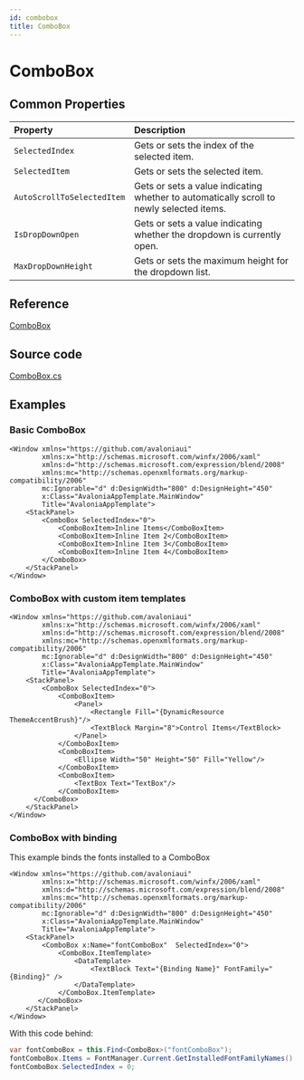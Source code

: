 ```yaml
---
id: combobox
title: ComboBox
---
```


# ComboBox

## Common Properties

| Property | Description |
| :--- | :--- |
| `SelectedIndex` | Gets or sets the index of the selected item. |
| `SelectedItem` | Gets or sets the selected item. |
| `AutoScrollToSelectedItem` | Gets or sets a value indicating whether to automatically scroll to newly selected items. |
| `IsDropDownOpen` | Gets or sets a value indicating whether the dropdown is currently open. |
| `MaxDropDownHeight` | Gets or sets the maximum height for the dropdown list. |

## Reference

[ComboBox](http://reference.avaloniaui.net/api/Avalonia.Controls/ComboBox/)

## Source code

[ComboBox.cs](https://github.com/AvaloniaUI/Avalonia/blob/master/src/Avalonia.Controls/ComboBox.cs)

## Examples

### Basic ComboBox

```markup
<Window xmlns="https://github.com/avaloniaui"
        xmlns:x="http://schemas.microsoft.com/winfx/2006/xaml"
        xmlns:d="http://schemas.microsoft.com/expression/blend/2008"
        xmlns:mc="http://schemas.openxmlformats.org/markup-compatibility/2006"
        mc:Ignorable="d" d:DesignWidth="800" d:DesignHeight="450"
        x:Class="AvaloniaAppTemplate.MainWindow"
        Title="AvaloniaAppTemplate">
    <StackPanel>
        <ComboBox SelectedIndex="0">
            <ComboBoxItem>Inline Items</ComboBoxItem>
            <ComboBoxItem>Inline Item 2</ComboBoxItem>
            <ComboBoxItem>Inline Item 3</ComboBoxItem>
            <ComboBoxItem>Inline Item 4</ComboBoxItem>
        </ComboBox>
    </StackPanel>
</Window>
```

### ComboBox with custom item templates

```markup
<Window xmlns="https://github.com/avaloniaui"
        xmlns:x="http://schemas.microsoft.com/winfx/2006/xaml"
        xmlns:d="http://schemas.microsoft.com/expression/blend/2008"
        xmlns:mc="http://schemas.openxmlformats.org/markup-compatibility/2006"
        mc:Ignorable="d" d:DesignWidth="800" d:DesignHeight="450"
        x:Class="AvaloniaAppTemplate.MainWindow"
        Title="AvaloniaAppTemplate">
    <StackPanel>
        <ComboBox SelectedIndex="0">
            <ComboBoxItem>
                <Panel>
                    <Rectangle Fill="{DynamicResource ThemeAccentBrush}"/>
                    <TextBlock Margin="8">Control Items</TextBlock>
                </Panel>
            </ComboBoxItem>
            <ComboBoxItem>
                <Ellipse Width="50" Height="50" Fill="Yellow"/>
            </ComboBoxItem>
            <ComboBoxItem>
                <TextBox Text="TextBox"/>
            </ComboBoxItem>
      </ComboBox>
    </StackPanel>
</Window>
```

### ComboBox with binding

This example binds the fonts installed to a ComboBox

```markup
<Window xmlns="https://github.com/avaloniaui"
        xmlns:x="http://schemas.microsoft.com/winfx/2006/xaml"
        xmlns:d="http://schemas.microsoft.com/expression/blend/2008"
        xmlns:mc="http://schemas.openxmlformats.org/markup-compatibility/2006"
        mc:Ignorable="d" d:DesignWidth="800" d:DesignHeight="450"
        x:Class="AvaloniaAppTemplate.MainWindow"
        Title="AvaloniaAppTemplate">
    <StackPanel>
        <ComboBox x:Name="fontComboBox"  SelectedIndex="0">
            <ComboBox.ItemTemplate>
                <DataTemplate>
                    <TextBlock Text="{Binding Name}" FontFamily="{Binding}" />
                </DataTemplate>
            </ComboBox.ItemTemplate>
       </ComboBox>
    </StackPanel>
</Window>
```

With this code behind:

```csharp
var fontComboBox = this.Find<ComboBox>("fontComboBox");
fontComboBox.Items = FontManager.Current.GetInstalledFontFamilyNames().Select(x => new FontFamily(x));
fontComboBox.SelectedIndex = 0;
```
